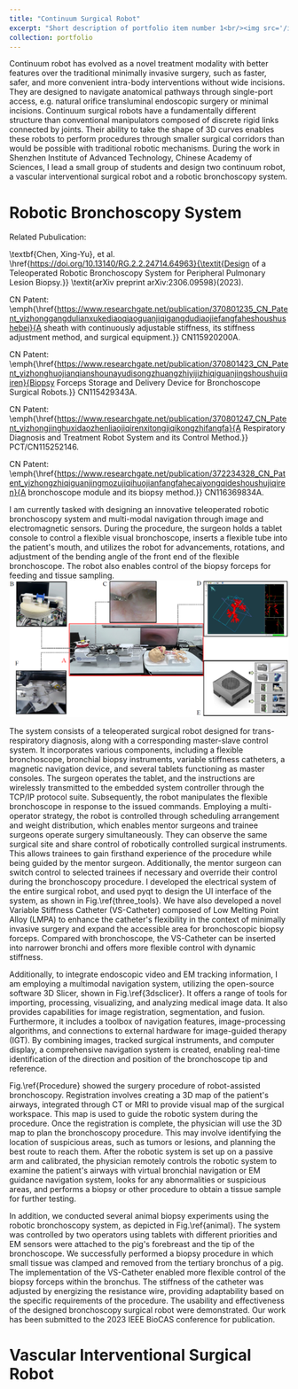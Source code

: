 ```yaml
---
title: "Continuum Surgical Robot"
excerpt: "Short description of portfolio item number 1<br/><img src='/images/structure.pdf'>"
collection: portfolio   
---
```



Continuum robot has evolved as a novel treatment modality with better features over the traditional minimally invasive surgery, such as faster, safer, and more convenient intra-body interventions without wide incisions. They are designed to navigate
anatomical pathways through single-port access, e.g. natural orifice transluminal endoscopic surgery or minimal incisions. Continuum surgical robots have a fundamentally different structure than
conventional manipulators composed of discrete rigid links connected by joints. Their
ability to take the shape of 3D curves enables these robots to perform procedures
through smaller surgical corridors than would be possible with traditional robotic
mechanisms. During the work in Shenzhen Institute of Advanced Technology, Chinese Academy of Sciences, I lead a small group of students and design two continuum robot, a vascular interventional surgical robot and a robotic bronchoscopy system.


Robotic Bronchoscopy System
======
Related Pubulication: 

\textbf{Chen, Xing-Yu}, et al. \href{https://doi.org/10.13140/RG.2.2.24714.64963}{\textit{Design of a Teleoperated Robotic Bronchoscopy System for Peripheral Pulmonary Lesion Biopsy.}}  \textit{arXiv preprint arXiv:2306.09598}(2023).


CN Patent: \emph{\href{https://www.researchgate.net/publication/370801235_CN_Patent_yizhonggangdulianxukediaoqiaoguanjiqigangdudiaojiefangfaheshoushushebei}{A sheath with continuously adjustable stiffness, its stiffness adjustment method, and surgical equipment.}} CN115920200A.

CN Patent: \emph{\href{https://www.researchgate.net/publication/370801423_CN_Patent_yizhonghuojianqianshounayudisongzhuangzhiyijizhiqiguanjingshoushujiqiren}{Biopsy Forceps Storage and Delivery Device for Bronchoscope Surgical Robots.}} CN115429343A.

CN Patent: \emph{\href{https://www.researchgate.net/publication/370801247_CN_Patent_yizhongjinghuxidaozhenliaojiqirenxitongjiqikongzhifangfa}{A Respiratory Diagnosis and Treatment Robot System and its Control Method.}} PCT/CN115252146.

CN Patent: \emph{\href{https://www.researchgate.net/publication/372234328_CN_Patent_yizhongzhiqiguanjingmozujiqihuojianfangfahecaiyongqideshoushujiqiren}{A bronchoscope module and its biopsy method.}}  CN116369834A.

I am currently tasked with designing an innovative teleoperated robotic bronchoscopy system and multi-modal navigation through image and electromagnetic sensors. During the procedure, the surgeon holds a tablet console to control a flexible visual bronchoscope, inserts a flexible tube into the patient's mouth, and utilizes the robot for advancements, rotations, and adjustment of the bending angle of the front end of the flexible bronchoscope. The robot also enables control of the biopsy forceps for feeding and tissue sampling. 
<br/><img src='/images/R_B_System.png'>

The system consists of a teleoperated surgical robot designed for trans-respiratory diagnosis, along with a corresponding master-slave control system. It incorporates various components, including a flexible bronchoscope, bronchial biopsy instruments, variable stiffness catheters, a magnetic navigation device, and several tablets functioning as master consoles. The surgeon operates the tablet, and the instructions are wirelessly transmitted to the embedded system controller through the TCP/IP protocol suite. Subsequently, the robot manipulates the flexible bronchoscope in response to the issued commands. Employing a multi-operator strategy, the robot is controlled through scheduling arrangement and weight distribution, which enables mentor surgeons and trainee surgeons operate surgery simultaneously. They can observe the same surgical site and share control of robotically controlled surgical instruments. This allows trainees to gain firsthand experience of the procedure while being guided by the mentor surgeon. Additionally, the mentor surgeon can switch control to selected trainees if necessary and override their control during the bronchoscopy procedure. I developed the electrical system of the entire surgical robot, and used pyqt to design the UI interface of the system, as shown in Fig.\ref{three_tools}. We have also developed a novel Variable Stiffness Catheter (VS-Catheter) composed of Low Melting Point Alloy (LMPA) to enhance the catheter's flexibility in the context of minimally invasive surgery and expand the accessible area for bronchoscopic biopsy forceps. Compared with bronchoscope, the VS-Catheter can be inserted into narrower bronchi and offers more flexible control with dynamic stiffness.  

Additionally, to integrate endoscopic video and EM tracking information, I am employing a multimodal navigation system, utilizing the open-source software 3D Slicer, shown in Fig.\ref{3dsclicer}. It offers a range of tools for importing, processing, visualizing, and analyzing medical image data. It also provides capabilities for image registration, segmentation, and fusion. Furthermore, it includes a toolbox of navigation features, image-processing algorithms, and connections to external hardware for image-guided therapy (IGT). By combining images, tracked surgical instruments, and computer display, a comprehensive navigation system is created, enabling real-time identification of the direction and position of the bronchoscope tip and reference.

Fig.\ref{Procedure} showed the surgery procedure of robot-assisted bronchoscopy. Registration involves creating a 3D map of the patient's airways, integrated through CT or MRI to provide visual map of the surgical workspace. This map is used to guide the robotic system during the procedure. Once the registration is complete, the physician will use the 3D map to plan the bronchoscopy procedure. This may involve identifying the location of suspicious areas, such as tumors or lesions, and planning the best route to reach them. After the robotic system is set up on a passive arm and calibrated, the physician remotely controls the robotic system to examine the patient's airways with virtual bronchial navigation or EM guidance  navigation system, looks for any abnormalities or suspicious areas, and performs a biopsy or other procedure to obtain a tissue sample for further testing.	

In addition, we conducted several animal biopsy experiments using the robotic bronchoscopy system, as depicted in Fig.\ref{animal}. The system was controlled by two operators using tablets with different priorities and EM sensors were attached to the pig's forebreast and the tip of the bronchoscope. We successfully performed a biopsy procedure in which small tissue was clamped and removed from the tertiary bronchus of a pig. The implementation of the VS-Catheter enabled more flexible control of the biopsy forceps within the bronchus. The stiffness of the catheter was adjusted by energizing the resistance wire, providing adaptability based on the specific requirements of the procedure. The usability and effectiveness of the designed bronchoscopy surgical robot were demonstrated. Our work has been submitted to the 2023 IEEE BioCAS conference for publication.


Vascular Interventional Surgical Robot
======


[//]: # (This is an item in your portfolio. It can be have images or nice text. If you name the file .md, it will be parsed as markdown. If you name the file .html, it will be parsed as HTML. )
